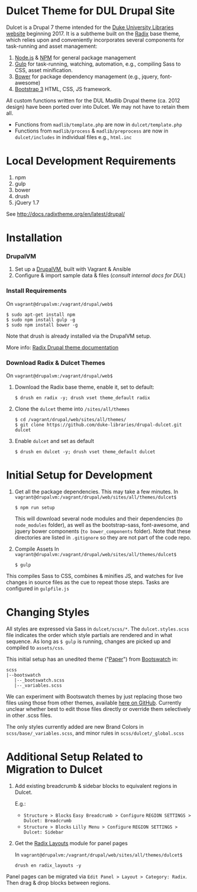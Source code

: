 # Dulcet Theme for DUL Drupal Site

Dulcet is a Drupal 7 theme intended for the [Duke University Libraries website](http://library.duke.edu) beginning 2017. It is a subtheme built on the [Radix](https://www.drupal.org/project/radix) base theme, which relies upon and conveniently incorporates several components for task-running and asset management:

1. [Node.js](https://nodejs.org/en/) & [NPM](https://www.npmjs.com/) for general package management
2. [Gulp](http://gulpjs.com/) for task-running, watching, automation, e.g., compiling Sass to CSS, asset minification.
3. [Bower](https://bower.io/) for package dependency management (e.g., jquery, font-awesome)
4. [Bootstrap 3](http://getbootstrap.com/) HTML, CSS, JS framework.

All custom functions written for the DUL Madlib Drupal theme (ca. 2012 design) have been ported over into Dulcet. We may not have to retain them all. 

- Functions from `madlib/template.php` are now in `dulcet/template.php`
- Functions from `madlib/process` & `madlib/preprocess` are now in `dulcet/includes` in individual files e.g., `html.inc`

# Local Development Requirements
1. npm
2. gulp
3. bower
4. drush
5. jQuery 1.7

See http://docs.radixtheme.org/en/latest/drupal/

# Installation

### DrupalVM
1. Set up a [DrupalVM](https://www.drupalvm.com/), built with Vagrant & Ansible
2. Configure & import sample data & files (_consult internal docs for DUL_)

### Install Requirements
On `vagrant@drupalvm:/vagrant/drupal/web$`

```
$ sudo apt-get install npm
$ sudo npm install gulp -g
$ sudo npm install bower -g
```
Note that drush is already installed via the DrupalVM setup.

More info:
[Radix Drupal theme documentation](http://docs.radixtheme.org/en/latest/drupal/)

### Download Radix & Dulcet Themes

On `vagrant@drupalvm:/vagrant/drupal/web$`

1. Download the Radix base theme, enable it, set to default:

    ```
    $ drush en radix -y; drush vset theme_default radix
    ```

2. Clone the `dulcet` theme into `/sites/all/themes`

    ```
    $ cd /vagrant/drupal/web/sites/all/themes/
    $ git clone https://github.com/duke-libraries/drupal-dulcet.git dulcet
    ```

3. Enable `dulcet` and set as default

    ```
    $ drush en dulcet -y; drush vset theme_default dulcet
    ```

# Initial Setup for Development
1. Get all the package dependencies. This may take a few minutes.
In `vagrant@drupalvm:/vagrant/drupal/web/sites/all/themes/dulcet$`

    ```
    $ npm run setup
    ```

    This will download several node modules and their dependencies (to `node_modules` folder), as well as the bootstrap-sass, font-awesome, and jquery bower components (`to bower_components` folder). Note that these directories are listed in `.gitignore` so they are not part of the code repo.

2. Compile Assets
In `vagrant@drupalvm:/vagrant/drupal/web/sites/all/themes/dulcet$`

    ```
    $ gulp
    ```
This compiles Sass to CSS, combines & minifies JS, and watches for live changes in source files as the cue to repeat those steps. Tasks are configured in `gulpfile.js`

# Changing Styles
All styles are expressed via Sass in `dulcet/scss/*`. The `dulcet.styles.scss` file indicates the order which style partials are rendered and in what sequence. As long as `$ gulp` is running, changes are picked up and compiled to `assets/css`.

This initial setup has an unedited theme ("[Paper](http://bootswatch.com/paper/)") from [Bootswatch](http://bootswatch.com/) in:

```
scss
|--bootswatch
   |--_bootswatch.scss
   |--_variables.scss
```

We can experiment with Bootswatch themes by just replacing those two files using those from other themes, available [here on GitHub](https://github.com/thomaspark/bootswatch). Currently unclear whether best to edit those files directly or override them selectively in other .scss files.

The only styles currently added are new Brand Colors in `scss/base/_variables.scss`, and minor rules in `scss/dulcet/_global.scss`

# Additional Setup Related to Migration to Dulcet
1. Add existing breadcrumb & sidebar blocks to equivalent regions in Dulcet.

    E.g.:
    - `Structure > Blocks` `Easy Breadcrumb > Configure` `REGION SETTINGS > Dulcet: Breadcrumb`
    - `Structure > Blocks` `Lilly Menu > Configure` `REGION SETTINGS > Dulcet: Sidebar`

2. Get the [Radix Layouts](https://www.drupal.org/project/radix_layouts) module for panel pages

    In `vagrant@drupalvm:/vagrant/drupal/web/sites/all/themes/dulcet$`

    ```
    drush en radix_layouts -y
    ```
Panel pages can be migrated via `Edit Panel > Layout > Category: Radix`. Then drag & drop blocks between regions.
